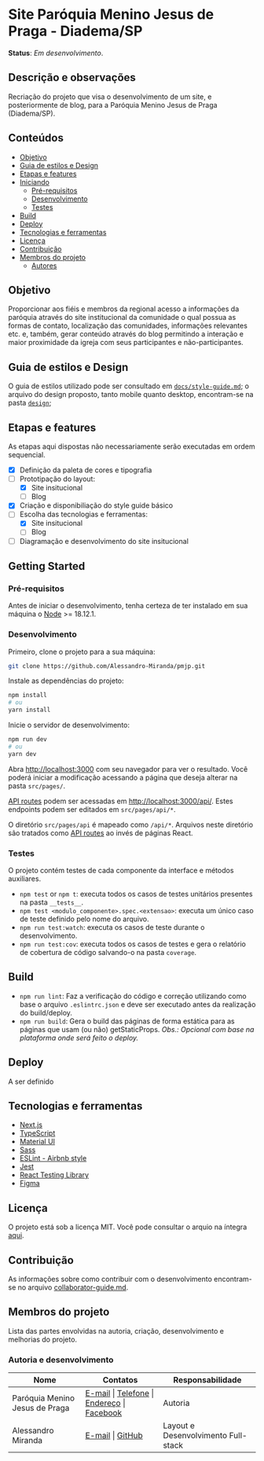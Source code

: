 # Site Paróquia Menino Jesus de Praga - Diadema/SP

**Status**: *Em desenvolvimento*.

## Descrição e observações

Recriação do projeto que visa o desenvolvimento de um site, e posteriormente de blog, para a Paróquia Menino Jesus de Praga (Diadema/SP).

## Conteúdos

- [Objetivo](#objetivo)
- [Guia de estilos e Design](#guia-de-estilos-e-design)
- [Etapas e features](#etapas-e-features)
- [Iniciando](#getting-started)
    - [Pré-requisitos](#pré-requisitos)
    - [Desenvolvimento](#desenvolvimento)
    - [Testes](#testes)
- [Build](#build)
- [Deploy](#deploy)
- [Tecnologias e ferramentas](#tecnologias-e-ferramentas)
- [Licença](#licença)
- [Contribuição](#contribuição)
- [Membros do projeto](#membros-do-projeto)
    - [Autores](#autoria-e-desenvolvimento)

## Objetivo

Proporcionar aos fiéis e membros da regional acesso a informações da paróquia através do site institucional da comunidade o qual possua as formas de contato, localização das comunidades, informações relevantes etc. e, também, gerar conteúdo através do blog permitindo a interação e maior proximidade da igreja com seus participantes e não-participantes.

## Guia de estilos e Design

O guia de estilos utilizado pode ser consultado em [`docs/style-guide.md`](/docs/style-guide.md); o arquivo do design proposto, tanto mobile quanto desktop, encontram-se na pasta [`design`](/design/);

## Etapas e features

As etapas aqui dispostas não necessariamente serão executadas em ordem sequencial.

- [x] Definição da paleta de cores e tipografia
- [ ] Prototipação do layout:
    - [x] Site insitucional
    - [ ] Blog
- [x] Criação e disponibiliação do style guide básico
- [ ] Escolha das tecnologias e ferramentas:
    - [x] Site insitucional
    - [ ] Blog
- [ ] Diagramação e desenvolvimento do site insitucional

## Getting Started

### Pré-requisitos

Antes de iniciar o desenvolvimento, tenha certeza de ter instalado em sua máquina o [Node](https://nodejs.org/en/) >= 18.12.1.

### Desenvolvimento

Primeiro, clone o projeto para a sua máquina:

```bash
git clone https://github.com/Alessandro-Miranda/pmjp.git
```

Instale as dependências do projeto:

```bash
npm install
# ou
yarn install
```

Inicie o servidor de desenvolvimento:

```bash
npm run dev
# ou
yarn dev
```

Abra [http://localhost:3000](http://localhost:3000) com seu navegador para ver o resultado. Você poderá iniciar a modificação acessando a página que deseja alterar na pasta `src/pages/`.

[API routes](https://nextjs.org/docs/api-routes/introduction) podem ser acessadas em [http://localhost:3000/api/<endpoint>](http://localhost:3000/api/<endpoint>). Estes endpoints podem ser editados em `src/pages/api/*`.

O diretório `src/pages/api` é mapeado como `/api/*`. Arquivos neste diretório são tratados como [API routes](https://nextjs.org/docs/api-routes/introduction) ao invés de páginas React.

### Testes

O projeto contém testes de cada componente da interface e métodos auxiliares.

- `npm test` or `npm t`: executa todos os casos de testes unitários presentes na pasta `__tests__`.
- `npm test <modulo_componente>.spec.<extensao>`: executa um único caso de teste definido pelo nome do arquivo.
- `npm run test:watch`: executa os casos de teste durante o desenvolvimento.
- `npm run test:cov`: executa todos os casos de testes e gera o relatório de cobertura de código salvando-o na pasta `coverage`. 

## Build

- `npm run lint`: Faz a verificação do código e correção utilizando como base o arquivo `.eslintrc.json` e deve ser executado antes da realização do build/deploy.
- `npm run build`: Gera o build das páginas de forma estática para as páginas que usam (ou não) getStaticProps. *Obs.: Opcional com base na plataforma onde será feito o deploy.*

## Deploy

A ser definido

## Tecnologias e ferramentas

- [Next.js](https://nextjs.org/)
- [TypeScript](https://www.typescriptlang.org/)
- [Material UI](https://mui.com/)
- [Sass](https://sass-lang.com/)
- [ESLint - Airbnb style](https://eslint.org/)
- [Jest](https://jestjs.io/pt-BR/)
- [React Testing Library](https://testing-library.com/)
- [Figma](https://www.figma.com/)

## Licença

O projeto está sob a licença MIT. Você pode consultar o arquio na íntegra [aqui](/LICENSE).

## Contribuição

As informações sobre como contribuir com o desenvolvimento encontram-se no arquivo [collaborator-guide.md](/docs/collaborator-guide.md).

## Membros do projeto

Lista das partes envolvidas na autoria, criação, desenvolvimento e melhorias do projeto.

### Autoria e desenvolvimento

Nome                           | Contatos           | Responsabilidade
-------------------------------|--------------------|----------------
Paróquia Menino Jesus de Praga | [E-mail](mailto:paroquiameninojesus@yahoo.com.br) \| [Telefone](tel:+551140666034) \| [Endereço](https://goo.gl/maps/nHzpZmEBK9MsuPr58) \| [Facebook](https://www.facebook.com/meninojesusdiadema) | Autoria
Alessandro Miranda             | [E-mail](mailto:ad.lmiranda2018@gmail.com) \| [GitHub](https://github.com/Alessandro-Miranda) | Layout e Desenvolvimento Full-stack